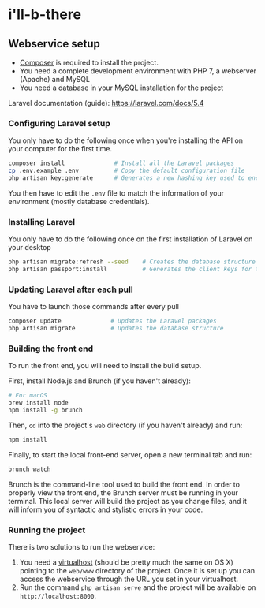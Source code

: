 # i'll-b-there

## Webservice setup

 - [Composer](https://getcomposer.org/download/) is required to install the project.
 - You need a complete development environment with PHP 7, a webserver (Apache) and MySQL
 - You need a database in your MySQL installation for the project

 Laravel documentation (guide): https://laravel.com/docs/5.4

### Configuring Laravel setup

You only have to do the following once when you're installing the API on your computer for the first time.

```sh
composer install              # Install all the Laravel packages
cp .env.example .env          # Copy the default configuration file
php artisan key:generate      # Generates a new hashing key used to encrypt passwords and stuff
```

You then have to edit the `.env` file to match the information of your environment (mostly database credentials).

### Installing Laravel

You only have to do the following once on the first installation of Laravel on your desktop

```sh
php artisan migrate:refresh --seed    # Creates the database structure and fills it with test / default data
php artisan passport:install          # Generates the client keys for the OAuth2 authentication
```

### Updating Laravel after each pull

You have to launch those commands after every pull

```sh
composer update              # Updates the Laravel packages
php artisan migrate          # Updates the database structure
```

### Building the front end

To run the front end, you will need to install the build setup.

First, install Node.js and Brunch (if you haven't already):

```sh
# For macOS
brew install node
npm install -g brunch
```

Then, `cd` into the project's `web` directory (if you haven't already) and run:

```sh
npm install
```

Finally, to start the local front-end server, open a new terminal tab and run:

```sh
brunch watch
```

Brunch is the command-line tool used to build the front end. In order to properly view the front end, the Brunch server must be running in your terminal. This local server will build the project as you change files, and it will inform you of syntactic and stylistic errors in your code.

### Running the project

There is two solutions to run the webservice:

 1. You need a [virtualhost](https://www.digitalocean.com/community/tutorials/how-to-set-up-apache-virtual-hosts-on-ubuntu-14-04-lts) (should be pretty much the same on OS X) pointing to the `web/www` directory of the project. Once it is set up you can access the webservice through the URL you set in your virtualhost.
 2. Run the command `php artisan serve` and the project will be available on `http://localhost:8000`.
